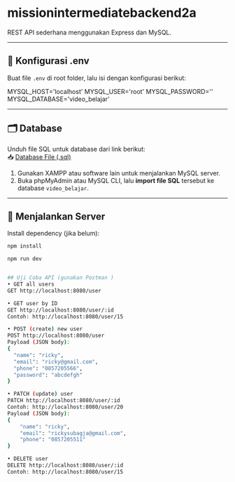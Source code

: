 # missionintermediatebackend2a

REST API sederhana menggunakan Express dan MySQL.

---

## 🔧 Konfigurasi .env

Buat file `.env` di root folder, lalu isi dengan konfigurasi berikut:

MYSQL_HOST='localhost'
MYSQL_USER='root'
MYSQL_PASSWORD=''
MYSQL_DATABASE='video_belajar'

---

## 🗂️ Database

Unduh file SQL untuk database dari link berikut:  
📥 [Database File (.sql)](https://github.com/leo-ang11/missionintermediatebackend1a)

1. Gunakan XAMPP atau software lain untuk menjalankan MySQL server.
2. Buka phpMyAdmin atau MySQL CLI, lalu **import file SQL** tersebut ke database `video_belajar`.

---

## 🚀 Menjalankan Server

Install dependency (jika belum):

```bash
npm install

npm run dev


## Uji Coba API (gunakan Postman )
• GET all users
GET http://localhost:8080/user

• GET user by ID
GET http://localhost:8080/user/:id
Contoh: http://localhost:8080/user/15

• POST (create) new user
POST http://localhost:8080/user
Payload (JSON body):
{
  "name": "ricky",
  "email": "ricky@gmail.com",
  "phone": "0857205566",
  "password": "abcdefgh"
}

• PATCH (update) user
PATCH http://localhost:8080/user/:id
Contoh: http://localhost:8080/user/20
Payload (JSON body):
{
    "name": "ricky",
    "email": "rickysubagja@gmail.com",
    "phone": "0857205511"
}

• DELETE user
DELETE http://localhost:8080/user/:id
Contoh: http://localhost:8080/user/15

